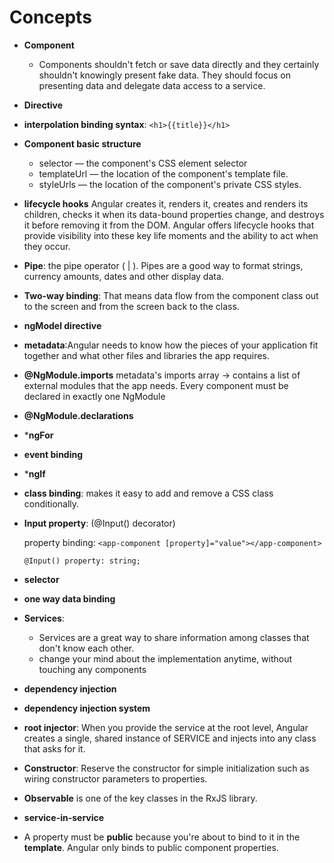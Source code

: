 # Concepts
- **Component**
  - Components shouldn't fetch or save data directly and they certainly shouldn't knowingly present fake data. They should focus on presenting data and delegate data access to a service.
- **Directive**
- **interpolation binding syntax**: `<h1>{{title}}</h1>`
- **Component basic structure**
  - selector — the component's CSS element selector
  - templateUrl — the location of the component's template file.
  - styleUrls — the location of the component's private CSS styles.
- **lifecycle hooks**
  Angular creates it, renders it, creates and renders its children, checks it when its data-bound properties change, and destroys it before removing it from the DOM.
  Angular offers lifecycle hooks that provide visibility into these key life moments and the ability to act when they occur.
- **Pipe**: the pipe operator ( | ). Pipes are a good way to format strings, currency amounts, dates and other display data. 
- **Two-way binding**: That means data flow from the component class out to the screen and from the screen back to the class.
- **ngModel directive**
- **metadata**:Angular needs to know how the pieces of your application fit together and what other files and libraries the app requires.
- **@NgModule.imports** metadata's imports array -> contains a list of external modules that the app needs.
Every component must be declared in exactly one NgModule
- **@NgModule.declarations**
- ***ngFor**
- **event binding**
- ***ngIf**
- **class binding**: makes it easy to add and remove a CSS class conditionally.
- **Input property**: (@Input() decorator)

  property binding: `<app-component [property]="value"></app-component>`
  
  `@Input() property: string;`
- **selector**
- **one way data binding**
- **Services**: 
  - Services are a great way to share information among classes that don't know each other.
  - change your mind about the implementation anytime, without touching any components
- **dependency injection**
- **dependency injection system**
- **root injector**: When you provide the service at the root level, Angular creates a single, shared instance of SERVICE and injects into any class that asks for it. 
- **Constructor**: Reserve the constructor for simple initialization such as wiring constructor parameters to properties.
- **Observable** is one of the key classes in the RxJS library.
- **service-in-service**
- A property must be **public** because you're about to bind to it in the **template**. Angular only binds to public component properties.
